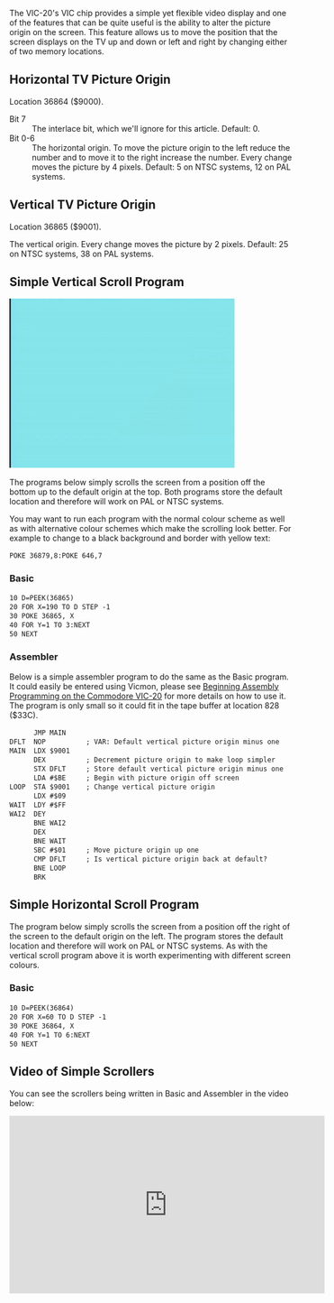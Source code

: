 The VIC-20's VIC chip provides a simple yet flexible video display and one of the features that can be quite useful is the ability to alter the picture origin on the screen.  This feature allows us to move the position that the screen displays on the TV up and down or left and right by changing either of two memory locations.

## Horizontal TV Picture Origin

Location 36864 ($9000).

<dl>
  <dt>Bit 7</dt>
  <dd>The interlace bit, which we'll ignore for this article.  Default: 0.</dd>
  <dt>Bit 0-6</dt>
  <dd>The horizontal origin.  To move the picture origin to the left
reduce the number and to move it to the right increase the number.
Every change moves the picture by 4 pixels.
Default: 5 on NTSC systems, 12 on PAL systems.</dd>
</dl>



## Vertical TV Picture Origin

Location 36865 ($9001).

The vertical origin.  Every change moves the picture by 2 pixels.
Default: 25 on NTSC systems, 38 on PAL systems.


## Simple Vertical Scroll Program

<img src="/img/articles/vic20_simple_vertical_scroll.gif" class="img-right" style="width: 400px; clear: right;" title="Simple Vertical Scroll Program">

The programs below simply scrolls the screen from a position off the bottom up to the default origin at the top.  Both programs store the default location and therefore will work on PAL or NTSC systems.

You may want to run each program with the normal colour scheme as well as with alternative colour schemes which make the scrolling look better.  For example to change to a black background and border with yellow text:

``` basic
POKE 36879,8:POKE 646,7
```

### Basic

``` basic
10 D=PEEK(36865)
20 FOR X=190 TO D STEP -1
30 POKE 36865, X
40 FOR Y=1 TO 3:NEXT
50 NEXT
```

### Assembler

Below is a simple assembler program to do the same as the Basic program.  It could easily be entered using Vicmon, please see [Beginning Assembly Programming on the Commodore VIC-20](/2013/04/16/beginning-assembly-programming-on-the-commodore-vic-20/) for more details on how to use it.  The program is only small so it could fit in the tape buffer at location 828 ($33C).

``` asm6502
      JMP MAIN
DFLT  NOP          ; VAR: Default vertical picture origin minus one
MAIN  LDX $9001
      DEX          ; Decrement picture origin to make loop simpler
      STX DFLT     ; Store default vertical picture origin minus one
      LDA #$BE     ; Begin with picture origin off screen
LOOP  STA $9001    ; Change vertical picture origin
      LDX #$09
WAIT  LDY #$FF
WAI2  DEY
      BNE WAI2
      DEX
      BNE WAIT
      SBC #$01     ; Move picture origin up one
      CMP DFLT     ; Is vertical picture origin back at default?
      BNE LOOP
      BRK
```

## Simple Horizontal Scroll Program

The program below simply scrolls the screen from a position off the right of the screen to the default origin on the left.  The program stores the default location and therefore will work on PAL or NTSC systems.  As with the vertical scroll program above it is worth experimenting with different screen colours.

### Basic

``` basic
10 D=PEEK(36864)
20 FOR X=60 TO D STEP -1
30 POKE 36864, X
40 FOR Y=1 TO 6:NEXT
50 NEXT
```

## Video of Simple Scrollers

You can see the scrollers being written in Basic and Assembler in the video below:

<div class="youtube-wrapper">
<iframe width="560" height="315" src="https://www.youtube.com/embed/w_O2D14L6e8" frameborder="0" allow="accelerometer; autoplay; encrypted-media; gyroscope; picture-in-picture" allowfullscreen></iframe>
</div>
